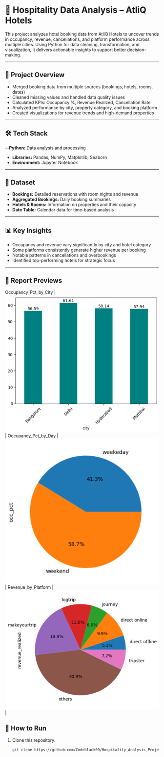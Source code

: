 # 🏨 Hospitality Data Analysis – AtliQ Hotels

This project analyzes hotel booking data from AtliQ Hotels to uncover trends in occupancy, revenue, cancellations, and platform performance across multiple cities. Using Python for data cleaning, transformation, and visualization, it delivers actionable insights to support better decision-making.

---

## 📌 Project Overview
- Merged booking data from multiple sources (bookings, hotels, rooms, dates)
- Cleaned missing values and handled data quality issues
- Calculated KPIs: Occupancy %, Revenue Realized, Cancellation Rate
- Analyzed performance by city, property category, and booking platform
- Created visualizations for revenue trends and high-demand properties

---

## 🛠️ Tech Stack
--**Python:** Data analysis and processing
- **Libraries:** Pandas, NumPy, Matplotlib, Seaborn
- **Environment:** Jupyter Notebook

---

## 📂 Dataset
- **Bookings:** Detailed reservations with room nights and revenue
- **Aggregated Bookings:** Daily booking summaries
- **Hotels & Rooms:** Information on properties and their capacity
- **Date Table:** Calendar data for time-based analysis

---

## 📊 Key Insights
- Occupancy and revenue vary significantly by city and hotel category
- Some platforms consistently generate higher revenue per booking
- Notable patterns in cancellations and overbookings
- Identified top-performing hotels for strategic focus

---

## 📸 Report Previews

Occupancy_Pct_by_City |![Home](https://github.com/Codeblack09/Python_AtliQ_Hotels_Analysis/blob/main/images/occupancy_%25_by_city.png) |
Occupancy_Pct_by_Day |![Finance](https://github.com/Codeblack09/Python_AtliQ_Hotels_Analysis/blob/main/images/occupancy_%25_by_days.png) |
Revenue_by_Platform |![Sales](https://github.com/Codeblack09/Python_AtliQ_Hotels_Analysis/blob/main/images/revenue_by_platform.png) |

## 🚀 How to Run
1. Clone this repository:
   ```bash
   git clone https://github.com/Codeblack09/Hospitality_Analysis_Project.git

